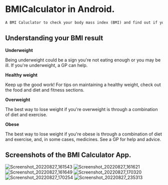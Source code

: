 # BMICalculator in Android.
```diff
A BMI Caluclator to check your body mass index (BMI) and find out if you're a healty weight.
```

## Understanding your BMI result

**Underweight**

Being underweight could be a sign you're not eating enough or you may be ill. If you're underweight, a GP can help.

**Healthy weight**

Keep up the good work! For tips on maintaining a healthy weight, check out the food and diet and fitness sections.

**Overweight**

The best way to lose weight if you're overweight is through a combination of diet and exercise.

**Obese**

The best way to lose weight if you're obese is through a combination of diet and exercise, and, in some cases, medicines. See a GP for help and advice.

## Screenshots of the BMI Calculator App.

![Screenshot_20220827_161543](https://user-images.githubusercontent.com/73651340/187037871-84dffa49-fc3e-44cc-8bf4-20783148e591.png)
![Screenshot_20220827_161621](https://user-images.githubusercontent.com/73651340/187037873-1c15cc2e-2418-4837-8cfa-d52c99d47053.png)
![Screenshot_20220827_161649](https://user-images.githubusercontent.com/73651340/187037879-eef594da-156f-4da5-9f35-f77bba36cd0b.png)
![Screenshot_20220827_170320](https://user-images.githubusercontent.com/73651340/187050751-b147cc82-a20f-4066-8f99-26ef844fbbab.png)
![Screenshot_20220827_170254](https://user-images.githubusercontent.com/73651340/187050755-b5b1fdb3-228c-4ec7-b4ce-c8111beccdce.png)
![Screenshot_20220827_235313](https://user-images.githubusercontent.com/73651340/187050767-29637564-501d-4b77-b53d-0d84e9dc6cb9.png)


